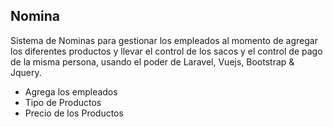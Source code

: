 ## Nomina 

Sistema de Nominas para gestionar los empleados al momento de agregar los diferentes productos y llevar el control de los sacos y el control de pago de la misma persona, usando el poder de Laravel, Vuejs, Bootstrap & Jquery.

- Agrega los empleados
- Tipo de Productos
- Precio de los Productos